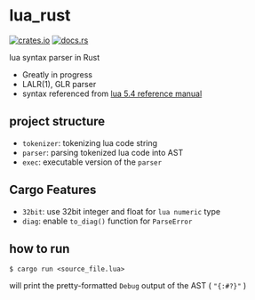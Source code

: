 # lua_rust
[![crates.io](https://img.shields.io/crates/v/lua_parser.svg)](https://crates.io/crates/lua_parser)
[![docs.rs](https://docs.rs/lua_parser/badge.svg)](https://docs.rs/lua_parser)

lua syntax parser in Rust

 - Greatly in progress
 - LALR(1), GLR parser
 - syntax referenced from [lua 5.4 reference manual](https://www.lua.org/manual/5.4/manual.html)

## project structure
 - `tokenizer`: tokenizing lua code string
 - `parser`: parsing tokenized lua code into AST
 - `exec`: executable version of the `parser`

## Cargo Features
 - `32bit`: use 32bit integer and float for `lua numeric` type
 - `diag`: enable `to_diag()` function for `ParseError`


## how to run
```
$ cargo run <source_file.lua>
```

will print the pretty-formatted `Debug` output of the AST ( `"{:#?}"` )
